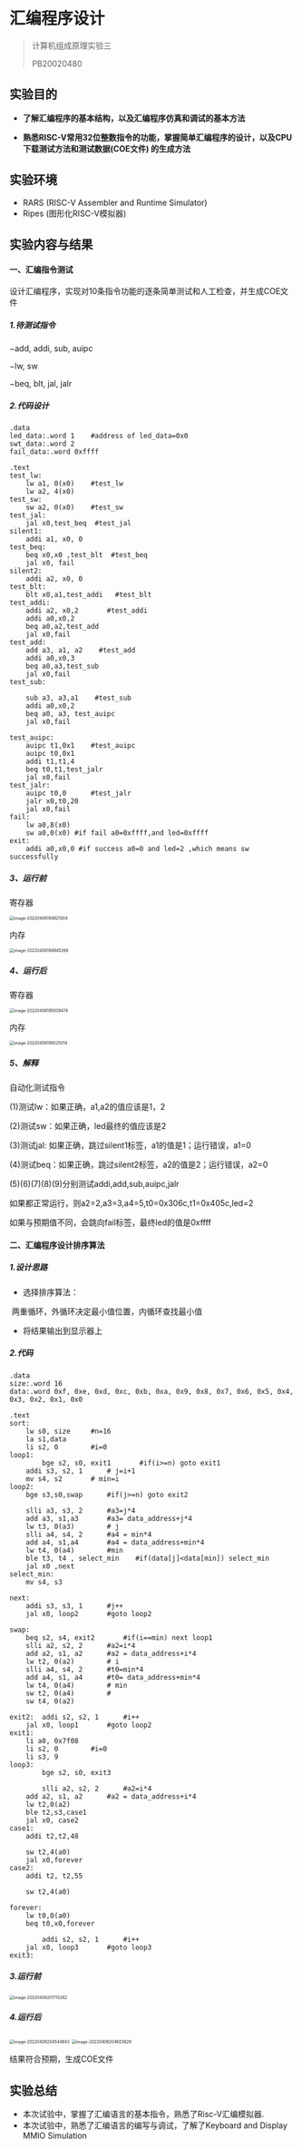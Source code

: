 # 汇编程序设计

> 计算机组成原理实验三
>
> PB20020480

## 实验目的

- **了解汇编程序的基本结构，以及汇编程序仿真和调试的基本方法**

- **熟悉RISC-V常用32位整数指令的功能，掌握简单汇编程序的设计，以及CPU下载测试方法和测试数据(COE文件) 的生成方法**

## 实验环境

- RARS (RISC-V Assembler and Runtime Simulator) 
- Ripes (图形化RISC-V模拟器)

## 实验内容与结果

#### 一、汇编指令测试

设计汇编程序，实现对10条指令功能的逐条简单测试和人工检查，并生成COE文件

##### 1.待测试指令

−add, addi, sub, auipc

−lw, sw

−beq, blt, jal, jalr

##### 2.代码设计

```assembly
.data
led_data:.word 1	#address of led_data=0x0
swt_data:.word 2
fail_data:.word 0xffff

.text
test_lw:
    lw a1, 0(x0)	#test_lw
    lw a2, 4(x0)
test_sw:
    sw a2, 0(x0)	#test_sw
test_jal:
    jal x0,test_beq  #test_jal
silent1:
	addi a1, x0, 0
test_beq:
    beq x0,x0 ,test_blt  #test_beq
    jal x0, fail
silent2:
	addi a2, x0, 0 
test_blt:
    blt x0,a1,test_addi   #test_blt
test_addi:
    addi a2, x0,2   	#test_addi
    addi a0,x0,2 
    beq a0,a2,test_add
    jal x0,fail
test_add:
    add a3, a1, a2    #test_add
    addi a0,x0,3
    beq a0,a3,test_sub
    jal x0,fail
test_sub:
	
    sub a3, a3,a1    #test_sub
    addi a0,x0,2
    beq a0, a3, test_auipc   
    jal x0,fail
    
test_auipc:
    auipc t1,0x1	#test_auipc
    auipc t0,0x1
    addi t1,t1,4  
    beq t0,t1,test_jalr
    jal x0,fail
test_jalr:
    auipc t0,0		#test_jalr
    jalr x0,t0,20
    jal x0,fail
fail:
    lw a0,8(x0)
    sw a0,0(x0)	#if fail a0=0xffff,and led=0xffff
exit:
    addi a0,x0,0 #if success a0=0 and led=2 ,which means sw successfully 

```

##### 3、运行前

寄存器

<img src="C:\Users\Lenovo\AppData\Roaming\Typora\typora-user-images\image-20220406194921004.png" alt="image-20220406194921004" style="zoom:50%;" />

内存

<img src="C:\Users\Lenovo\AppData\Roaming\Typora\typora-user-images\image-20220406194945269.png" alt="image-20220406194945269" style="zoom:50%;" />

##### 4、运行后

寄存器

<img src="C:\Users\Lenovo\AppData\Roaming\Typora\typora-user-images\image-20220406195009474.png" alt="image-20220406195009474" style="zoom:50%;" />

内存

<img src="C:\Users\Lenovo\AppData\Roaming\Typora\typora-user-images\image-20220406195025014.png" alt="image-20220406195025014" style="zoom:50%;" />

##### 5、解释

自动化测试指令

(1)测试lw：如果正确，a1,a2的值应该是1，2

(2)测试sw：如果正确，led最终的值应该是2

(3)测试jal: 	如果正确，跳过silent1标签，a1的值是1；运行错误，a1=0

(4)测试beq：如果正确，跳过silent2标签，a2的值是2；运行错误，a2=0

(5)(6)(7)(8)(9)分别测试addi,add,sub,auipc,jalr

如果都正常运行，则a2=2,a3=3,a4=5,t0=0x306c,t1=0x405c,led=2

如果与预期值不同，会跳向fail标签，最终led的值是0xffff

#### 二、汇编程序设计排序算法

##### 1.设计思路

- 选择排序算法：

​		两重循环，外循环决定最小值位置，内循环查找最小值

- 将结果输出到显示器上

##### 2.代码

```assembly
.data
size:.word 16
data:.word 0xf, 0xe, 0xd, 0xc, 0xb, 0xa, 0x9, 0x8, 0x7, 0x6, 0x5, 0x4, 0x3, 0x2, 0x1, 0x0

.text
sort:
	lw s0, size		#n=16
	la s1,data	
	li s2, 0 		#i=0
loop1:	
    	bge s2, s0, exit1 		#if(i>=n) goto exit1
	addi s3, s2, 1    	# j=i+1
	mv s4, s2    	# min=i
loop2:  
    bge s3,s0,swap    	#if(j>=n) goto exit2
	
	slli a3, s3, 2     	#a3=j*4
	add a3, s1,a3    	#a3= data_address+j*4 
	lw t3, 0(a3)     	# j
	slli a4, s4, 2     	#a4 = min*4
	add a4, s1,a4    	#a4 = data_address+min*4 
	lw t4, 0(a4)    	#min
	ble t3, t4 , select_min    #if(data[j]<data[min]) select_min
	jal x0 ,next 
select_min:
	mv s4, s3
	
next:	
    addi s3, s3, 1		#j++
	jal x0,	loop2		#goto loop2
	
swap:	
	beq s2, s4, exit2    	#if(i==min) next loop1
	slli a2, s2, 2     	#a2=i*4
	add a2, s1, a2    	#a2 = data_address+i*4 
	lw t2, 0(a2)    	# i
	slli a4, s4, 2     	#t0=min*4
	add a4, s1, a4    	#t0= data_address+min*4 
	lw t4, 0(a4)    	# min
	sw t2, 0(a4)		#
	sw t4, 0(a2)
	
exit2:	addi s2, s2, 1		#i++
	jal x0, loop1		#goto loop2
exit1:
	li a0, 0x7f08
	li s2, 0 		#i=0
	li s3, 9
loop3:   	
    	bge s2, s0, exit3	
    	
    	slli a2, s2, 2     	#a2=i*4
	add a2, s1, a2    	#a2 = data_address+i*4 
	lw t2,0(a2)
	ble t2,s3,case1
	jal x0, case2
case1:
	addi t2,t2,48
	
	sw t2,4(a0)
	jal x0,forever
case2:
  	addi t2, t2,55
  	
  	sw t2,4(a0)
  	
forever:
	lw t0,0(a0)
	beq t0,x0,forever
		
    	addi s2, s2, 1		#i++
	jal x0,	loop3		#goto loop3
exit3:
```

##### 3.运行前

<img src="C:\Users\Lenovo\AppData\Roaming\Typora\typora-user-images\image-20220406201713262.png" alt="image-20220406201713262" style="zoom:50%;" />

##### 4.运行后

<img src="C:\Users\Lenovo\AppData\Roaming\Typora\typora-user-images\image-20220406204544843.png" alt="image-20220406204544843" style="zoom:50%;" />

<img src="C:\Users\Lenovo\AppData\Roaming\Typora\typora-user-images\image-20220406204603629.png" alt="image-20220406204603629" style="zoom:50%;" />

结果符合预期，生成COE文件

## 实验总结

- 本次试验中，掌握了汇编语⾔的基本指令，熟悉了Risc-V汇编模拟器.
- 本次试验中，熟悉了汇编语⾔的编写与调试，了解了Keyboard and Display MMIO Simulation

